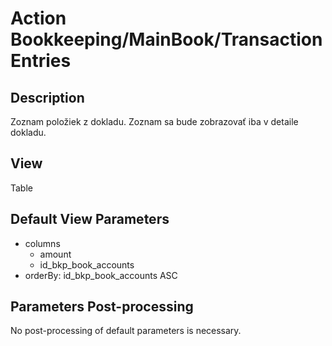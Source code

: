 # Action Bookkeeping/MainBook/TransactionEntries

## Description

Zoznam položiek z dokladu. Zoznam sa bude zobrazovať iba v detaile dokladu.

## View

Table

## Default View Parameters

* columns
  * amount
  * id_bkp_book_accounts
* orderBy: id_bkp_book_accounts ASC

## Parameters Post-processing

No post-processing of default parameters is necessary.